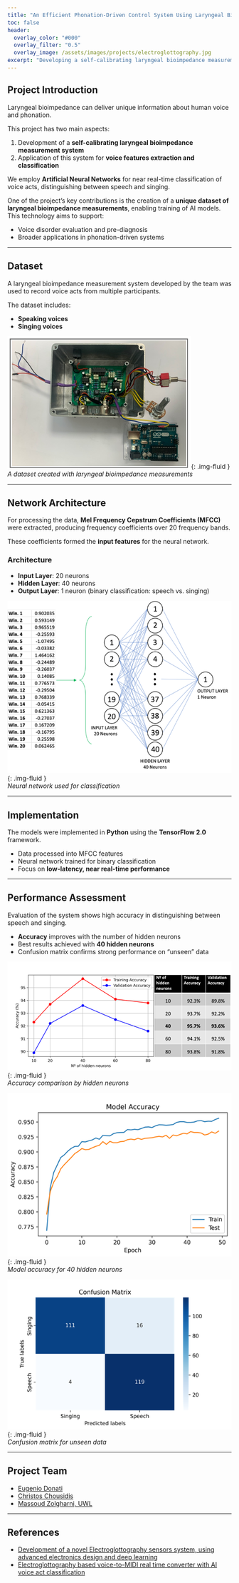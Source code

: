 ```yaml
---
title: "An Efficient Phonation-Driven Control System Using Laryngeal Bioimpedance and Machine Learning"
toc: false
header:
  overlay_color: "#000"
  overlay_filter: "0.5"
  overlay_image: /assets/images/projects/electroglottography.jpg
excerpt: "Developing a self-calibrating laryngeal bioimpedance measurement system with AI-driven classification of voice acts."
---
```


## Project Introduction

Laryngeal bioimpedance can deliver unique information about human voice and phonation.  

This project has two main aspects:  

1. Development of a **self-calibrating laryngeal bioimpedance measurement system**  
2. Application of this system for **voice features extraction and classification**  

We employ **Artificial Neural Networks** for near real-time classification of voice acts, distinguishing between speech and singing.  

One of the project’s key contributions is the creation of a **unique dataset of laryngeal bioimpedance measurements**, enabling training of AI models. This technology aims to support:  

- Voice disorder evaluation and pre-diagnosis  
- Broader applications in phonation-driven systems  

---

## Dataset

A laryngeal bioimpedance measurement system developed by the team was used to record voice acts from multiple participants.  

The dataset includes:  

- **Speaking voices**  
- **Singing voices**  

![Dataset Example](/assets/images/projects/electroglottography/Dataset.PNG){: .img-fluid }  
*A dataset created with laryngeal bioimpedance measurements*

---

## Network Architecture

For processing the data, **Mel Frequency Cepstrum Coefficients (MFCC)** were extracted, producing frequency coefficients over 20 frequency bands.  

These coefficients formed the **input features** for the neural network.  

### Architecture
- **Input Layer**: 20 neurons  
- **Hidden Layer**: 40 neurons  
- **Output Layer**: 1 neuron (binary classification: speech vs. singing)  

![Network Architecture](/assets/images/projects/electroglottography/Net.png){: .img-fluid }  
*Neural network used for classification*

---

## Implementation

The models were implemented in **Python** using the **TensorFlow 2.0** framework.  

- Data processed into MFCC features  
- Neural network trained for binary classification  
- Focus on **low-latency, near real-time performance**  

---

## Performance Assessment

Evaluation of the system shows high accuracy in distinguishing between speech and singing.  

- **Accuracy** improves with the number of hidden neurons  
- Best results achieved with **40 hidden neurons**  
- Confusion matrix confirms strong performance on “unseen” data  

![Accuracy Comparison](/assets/images/projects/electroglottography/Assessment1.png){: .img-fluid }  
*Accuracy comparison by hidden neurons*

![Accuracy with 40 neurons](/assets/images/projects/electroglottography/Assessment2.png){: .img-fluid }  
*Model accuracy for 40 hidden neurons*

![Confusion Matrix](/assets/images/projects/electroglottography/Assessment3.png){: .img-fluid }  
*Confusion matrix for unseen data*

---

## Project Team

- [Eugenio Donati](https://www.uwl.ac.uk/staff/eugenio-donati) 
- [Christos Chousidis](https://www.surrey.ac.uk/people/christos-chousidis)  
- [Massoud Zolgharni, UWL](https://www.uwl.ac.uk/staff/massoud-zolgharni)  

---

## References

- [Development of a novel Electroglottography sensors system, using advanced electronics design and deep learning](https://www.sciencedirect.com/science/article/pii/S2772528622000036)  
- [Electroglottography based voice-to-MIDI real time converter with AI voice act classification](https://ieeexplore.ieee.org/document/9856413)  
